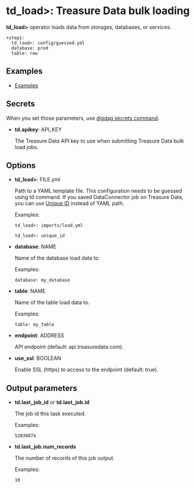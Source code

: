 # td_load>: Treasure Data bulk loading

**td_load>** operator loads data from storages, databases, or services.

    +step1:
      td_load>: config/guessed.yml
      database: prod
      table: raw

## Examples

  * [Examples](https://github.com/treasure-data/workflow-examples/tree/master/td_load)

## Secrets

When you set those parameters, use [digdag secrets command](https://docs.digdag.io/command_reference.html#secrets).

* **td.apikey**: API_KEY

  The Treasure Data API key to use when submitting Treasure Data bulk load jobs.

## Options

* **td_load>**: FILE.yml

  Path to a YAML template file. This configuration needs to be guessed using td command. If you saved DataConnector job on Treasure Data, you can use [Unique ID](https://tddocs.atlassian.net/wiki/spaces/PD/pages/1083717/Creating+a+YAML+Incremental+Data+Transfer+File#Configuring-your-Unique-ID-Incremental-Data-Transfer) instead of YAML path.

  Examples:

  ```
  td_load>: imports/load.yml
  ```

  ```
  td_load>: unique_id
  ```

* **database**: NAME

  Name of the database load data to.

  Examples:

  ```
  database: my_database
  ```

* **table**: NAME

  Name of the table load data to.

  Examples:

  ```
  table: my_table
  ```

* **endpoint**: ADDRESS

  API endpoint (default: api.treasuredata.com).

* **use_ssl**: BOOLEAN

  Enable SSL (https) to access to the endpoint (default: true).


## Output parameters

* **td.last_job_id** or **td.last_job.id**

  The job id this task executed.

  Examples:

  ```
  52036074
  ```

* **td.last_job.num_records**

  The number of records of this job output.
 
  Examples:
  
  ```
  10
  ```
